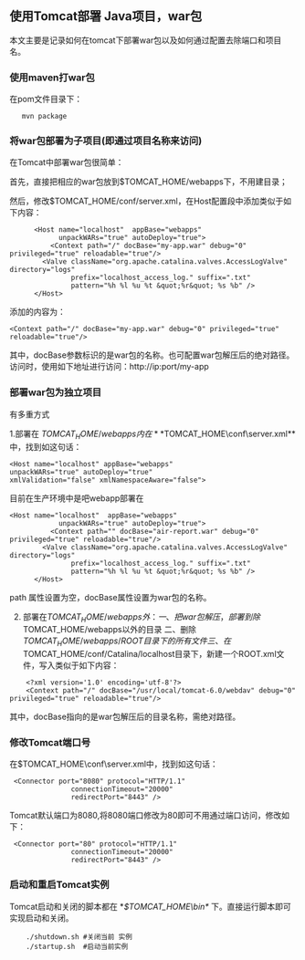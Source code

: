 ## 使用Tomcat部署 Java项目，war包

本文主要是记录如何在tomcat下部署war包以及如何通过配置去除端口和项目名。

### 使用maven打war包

在pom文件目录下：
~~~
   mvn package
~~~

### 将war包部署为子项目(即通过项目名称来访问)
在Tomcat中部署war包很简单：

首先，直接把相应的war包放到$TOMCAT_HOME/webapps下，不用建目录；

然后，修改$TOMCAT_HOME/conf/server.xml，在Host配置段中添加类似于如下内容：
~~~
      <Host name="localhost"  appBase="webapps"
            unpackWARs="true" autoDeploy="true">
          <Context path="/" docBase="my-app.war" debug="0" privileged="true" reloadable="true"/>
        <Valve className="org.apache.catalina.valves.AccessLogValve" directory="logs"
               prefix="localhost_access_log." suffix=".txt"
               pattern="%h %l %u %t &quot;%r&quot; %s %b" />
      </Host>
~~~
添加的内容为：
~~~
<Context path="/" docBase="my-app.war" debug="0" privileged="true" reloadable="true"/>
~~~
其中，docBase参数标识的是war包的名称。也可配置war包解压后的绝对路径。
访问时，使用如下地址进行访问：http://ip:port/my-app

### 部署war包为独立项目

有多重方式

1.部署在 $TOMCAT_HOME/webapps 内
在**$TOMCAT_HOME\conf\server.xml**中，找到如这句话：
~~~
<Host name="localhost" appBase="webapps"
unpackWARs="true" autoDeploy="true"
xmlValidation="false" xmlNamespaceAware="false">
~~~

目前在生产环境中是吧webapp部署在

~~~
<Host name="localhost"  appBase="webapps"
            unpackWARs="true" autoDeploy="true">
          <Context path="" docBase="air-report.war" debug="0" privileged="true" reloadable="true"/>
        <Valve className="org.apache.catalina.valves.AccessLogValve" directory="logs"
               prefix="localhost_access_log." suffix=".txt"
               pattern="%h %l %u %t &quot;%r&quot; %s %b" />
      </Host>
~~~

path 属性设置为空，docBase属性设置为war包的名称。

2. 部署在$TOMCAT_HOME/webapps 外：
一、把war包解压，部署到除$TOMCAT_HOME/webapps以外的目录
二、删除$TOMCAT_HOME/ webapps/ROOT目录下的所有文件
三、在$TOMCAT_HOME/conf/Catalina/localhost目录下，新建一个ROOT.xml文件，写入类似于如下内容：
~~~
    <?xml version='1.0' encoding='utf-8'?> 
    <Context path="/" docBase="/usr/local/tomcat-6.0/webdav" debug="0" privileged="true" reloadable="true"/> 
~~~
其中，docBase指向的是war包解压后的目录名称，需绝对路径。

### 修改Tomcat端口号
在$TOMCAT_HOME\conf\server.xml中，找到如这句话：
~~~
 <Connector port="8080" protocol="HTTP/1.1"
               connectionTimeout="20000"
               redirectPort="8443" />
~~~
Tomcat默认端口为8080,将8080端口修改为80即可不用通过端口访问，修改如下：
~~~
 <Connector port="80" protocol="HTTP/1.1"
               connectionTimeout="20000"
               redirectPort="8443" />
~~~

### 启动和重启Tomcat实例
Tomcat启动和关闭的脚本都在 **$TOMCAT_HOME\bin\** 下。直接运行脚本即可实现启动和关闭。
~~~
    ./shutdown.sh #关闭当前 实例
    ./startup.sh  #启动当前实例
~~~
